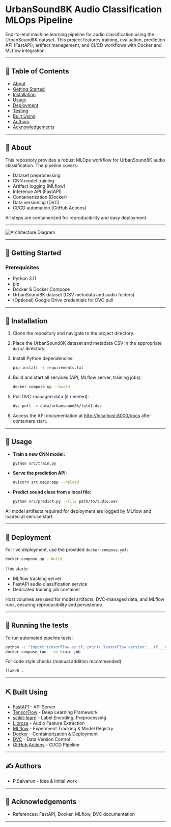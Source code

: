 # UrbanSound8K Audio Classification MLOps Pipeline

End-to-end machine learning pipeline for audio classification using the UrbanSound8K dataset. This project features training, evaluation, prediction API (FastAPI), artifact management, and CI/CD workflows with Docker and MLflow integration.

---

## 📝 Table of Contents

- [About](#about)
- [Getting Started](#getting_started)
- [Installation](#installation)
- [Usage](#usage)
- [Deployment](#deployment)
- [Testing](#tests)
- [Built Using](#built_using)
- [Authors](#authors)
- [Acknowledgements](#acknowledgement)

---

## 🧐 About <a name="about"></a>

This repository provides a robust MLOps workflow for UrbanSound8K audio classification. The pipeline covers:

- Dataset preprocessing
- CNN model training
- Artifact logging (MLflow)
- Inference API (FastAPI)
- Containerization (Docker)
- Data versioning (DVC)
- CI/CD automation (GitHub Actions)

All steps are containerized for reproducibility and easy deployment.

---
<!-- ![Project Overview](Architectture diagram.png) -->
![Architecture Diagram](Architecture_diagram.png)
<!-- <img src="Architecture diagram.png" alt="Project Overview" width="600"/> -->
---

## 🏁 Getting Started <a name="getting_started"></a>

### Prerequisites

- Python 3.11
- pip
- Docker & Docker Compose
- UrbanSound8K dataset (CSV metadata and audio folders)
- (Optional) Google Drive credentials for DVC pull

---

## 🔧 Installation <a name="installation"></a>

1. Clone the repository and navigate to the project directory.
2. Place the UrbanSound8K dataset and metadata CSV in the appropriate `data/` directory.
3. Install Python dependencies:

    ```sh
    pip install -r requirements.txt
    ```

4. Build and start all services (API, MLflow server, training jobs):

    ```sh
    docker compose up --build
    ```

5. Pull DVC-managed data (if needed):

    ```sh
    dvc pull -v data/urbansound8k/fold1.dvc
    ```

6. Access the API documentation at [http://localhost:8000/docs](http://localhost:8000/docs) after containers start.

---

## 🎈 Usage <a name="usage"></a>

- **Train a new CNN model:**

    ```sh
    python src/train.py
    ```

- **Serve the prediction API:**

    ```sh
    uvicorn src.main:app --reload
    ```

- **Predict sound class from a local file:**

    ```sh
    python src/predict.py --file path/to/audio.wav
    ```

All model artifacts required for deployment are logged by MLflow and loaded at service start.

---

## 🚀 Deployment <a name="deployment"></a>

For live deployment, use the provided `docker-compose.yml`:

```sh
docker compose up --build
```

This starts:

- MLflow tracking server
- FastAPI audio classification service
- Dedicated training job container

Host volumes are used for model artifacts, DVC-managed data, and MLflow runs, ensuring reproducibility and persistence.

---

## 🔧 Running the tests <a name="tests"></a>

To run automated pipeline tests:

```sh
python -c "import tensorflow as tf; print('TensorFlow version:', tf.__version__)"
docker compose run --rm train-job
```

For code style checks (manual addition recommended):

```sh
flake8 .
```

---

## ⛏️ Built Using <a name="built_using"></a>

- [FastAPI](https://fastapi.tiangolo.com/) - API Server
- [TensorFlow](https://www.tensorflow.org/) - Deep Learning Framework
- [scikit-learn](https://scikit-learn.org/) - Label Encoding, Preprocessing
- [Librosa](https://librosa.org/) - Audio Feature Extraction
- [MLflow](https://mlflow.org/) - Experiment Tracking & Model Registry
- [Docker](https://www.docker.com/) - Containerization & Deployment
- [DVC](https://dvc.org/) - Data Version Control
- [GitHub Actions](https://github.com/features/actions) - CI/CD Pipeline

---

## ✍️ Authors <a name="authors"></a>

- P.Saivarun - Idea & Initial work

---

## 🎉 Acknowledgements <a name="acknowledgement"></a>

- References: FastAPI, Docker, MLflow, DVC documentation

---
